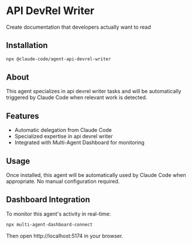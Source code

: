# API DevRel Writer

Create documentation that developers actually want to read

## Installation

```bash
npx @claude-code/agent-api-devrel-writer
```

## About

This agent specializes in api devrel writer tasks and will be automatically triggered by Claude Code when relevant work is detected.

## Features

- Automatic delegation from Claude Code
- Specialized expertise in api devrel writer
- Integrated with Multi-Agent Dashboard for monitoring

## Usage

Once installed, this agent will be automatically used by Claude Code when appropriate. No manual configuration required.

## Dashboard Integration

To monitor this agent's activity in real-time:

```bash
npx multi-agent-dashboard-connect
```

Then open http://localhost:5174 in your browser.
